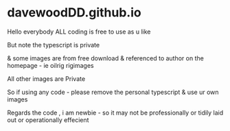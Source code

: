 # davewoodDD.github.io

Hello everybody ALL coding is free to use as u like


But note the typescript is private 

& some images are from free download & referenced to author on the homepage - ie oilrig rigimages


All other images are Private

So if using any code - please remove the personal typescript & use ur own images


Regards the code , i am newbie - so it may not be professionally or tidily laid out or operationally effecient

